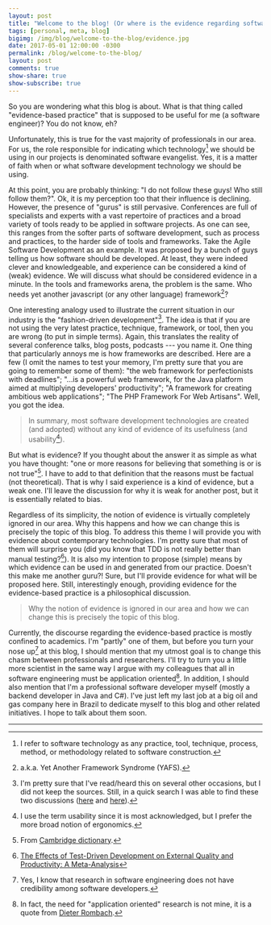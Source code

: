 ```yaml
---
layout: post
title: "Welcome to the blog! (Or where is the evidence regarding software development practices and tools?)"
tags: [personal, meta, blog]
bigimg: /img/blog/welcome-to-the-blog/evidence.jpg
date: 2017-05-01 12:00:00 -0300
permalink: /blog/welcome-to-the-blog/
layout: post
comments: true
show-share: true
show-subscribe: true
---
```


So you are wondering what this blog is about. What is that thing called "evidence-based practice" that is supposed to be useful for me (a software engineer)? You do not know, eh? 

Unfortunately, this is true for the vast majority of professionals in our area. For us, the role responsible for indicating which technology[^1] we should be using in our projects is denominated software evangelist. Yes, it is a matter of faith when or what software development technology we should be using.

At this point, you are probably thinking: "I do not follow these guys! Who still follow them?". Ok, it is my perception too that their influence is declining. However, the presence of "gurus" is still pervasive. Conferences are full of specialists and experts with a vast repertoire of practices and a broad variety of tools ready to be applied in software projects. As one can see, this ranges from the softer parts of software development, such as process and practices, to the harder side of tools and frameworks. Take the Agile Software Development as an example. It was proposed by a bunch of guys telling us how software should be developed. At least, they were indeed clever and knowledgeable, and experience can be considered a kind of (weak) evidence. We will discuss what should be considered evidence in a minute. In the tools and frameworks arena, the problem is the same. Who needs yet another javascript (or any other language) framework[^2]? 

One interesting analogy used to illustrate the current situation in our industry is the "fashion-driven development"[^3]. The idea is that if you are not using the very latest practice, technique, framework, or tool, then you are wrong (to put in simple terms). Again, this translates the reality of several conference talks, blog posts, podcasts --- you name it. One thing that particularly annoys me is how frameworks are described. Here are a few (I omit the names to test your memory, I'm pretty sure that you are going to remember some of them):  "the web framework for perfectionists with deadlines"; "...is a powerful web framework, for the Java platform aimed at multiplying developers' productivity"; "A framework for creating ambitious web applications"; "The PHP Framework For Web Artisans". Well, you got the idea. 

> In summary, most software development technologies are created (and adopted) without any kind of evidence of its usefulness (and usability[^4]). 

But what is evidence? If you thought about the answer it as simple as what you have thought: "one or more reasons for believing that something is or is not true"[^5]. I have to add to that definition that the reasons must be factual (not theoretical). That is why I said experience is a kind of evidence, but a weak one. I'll leave the discussion for why it is weak for another post, but it is essentially related to bias. 

Regardless of its simplicity, the notion of evidence is virtually completely ignored in our area. Why this happens and how we can change this is precisely the topic of this blog. To address this theme I will provide you with evidence about contemporary technologies. I'm pretty sure that most of them will surprise you (did you know that TDD is not really better than manual testing?[^6]). It is also my intention to propose (simple) means by which evidence can be used in and generated from our practice. Doesn't this make me another guru?! Sure, but I'll provide evidence for what will be proposed here. Still, interestingly enough, providing evidence for the evidence-based practice is a philosophical discussion.  

> Why the notion of evidence is ignored in our area and how we can change this is precisely the topic of this blog.

Currently, the discourse regarding the evidence-based practice is mostly confined to academics. I'm "partly" one of them, but before you turn your nose up[^7] at this blog, I should mention that my utmost goal is to change this chasm between professionals and researchers. I'll try to turn you a little more scientist in the same way I argue with my colleagues that all in software engineering must be application oriented[^8]. In addition, I should also mention that I'm a professional software developer myself (mostly a backend developer in Java and C#). I've just left my last job at a big oil and gas company here in Brazil to dedicate myself to this blog and other related initiatives. I hope to talk about them soon. 

-----------------------------

[^1]: I refer to software technology as any practice, tool, technique, process, method, or methodology related to software construction.
[^2]: a.k.a. Yet Another Framework Syndrome (YAFS).
[^3]: I'm pretty sure that I've read/heard this on several other occasions, but I did not keep the sources. Still, in a quick search I was able to find these two discussions ([here](https://dzone.com/articles/dogma-driven-development) and [here](https://www.industriallogic.com/blog/fashion-driven-development/)).
[^4]: I use the term usability since it is most acknowledged, but I prefer the more broad notion of ergonomics. 
[^5]: From [Cambridge dictionary](http://dictionary.cambridge.org/dictionary/english/evidence).
[^6]: [The Effects of Test-Driven Development on External Quality and Productivity: A Meta-Analysis](http://ieeexplore.ieee.org/document/6197200/)
[^7]: Yes, I know that research in software engineering does not have credibility among software developers. 
[^8]: In fact, the need for "application oriented" research is not mine, it is a quote from [Dieter Rombach](https://scholar.google.com/citations?user=OpsrHLAAAAAJ).
